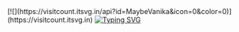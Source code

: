<div class="header" align="left">
    [![](https://visitcount.itsvg.in/api?id=MaybeVanika&icon=0&color=0)](https://visitcount.itsvg.in)
    <a href="https://git.io/typing-svg"><img src="https://readme-typing-svg.herokuapp.com?font=Nunito&pause=1000&color=FFFFFF&random=false&width=435&lines=Hello!+I'm+Vanika...;Full-Stack+Developer+With+MERN+Stack;UI%2FUX+Designer" alt="Typing SVG" /></a>
</div>
